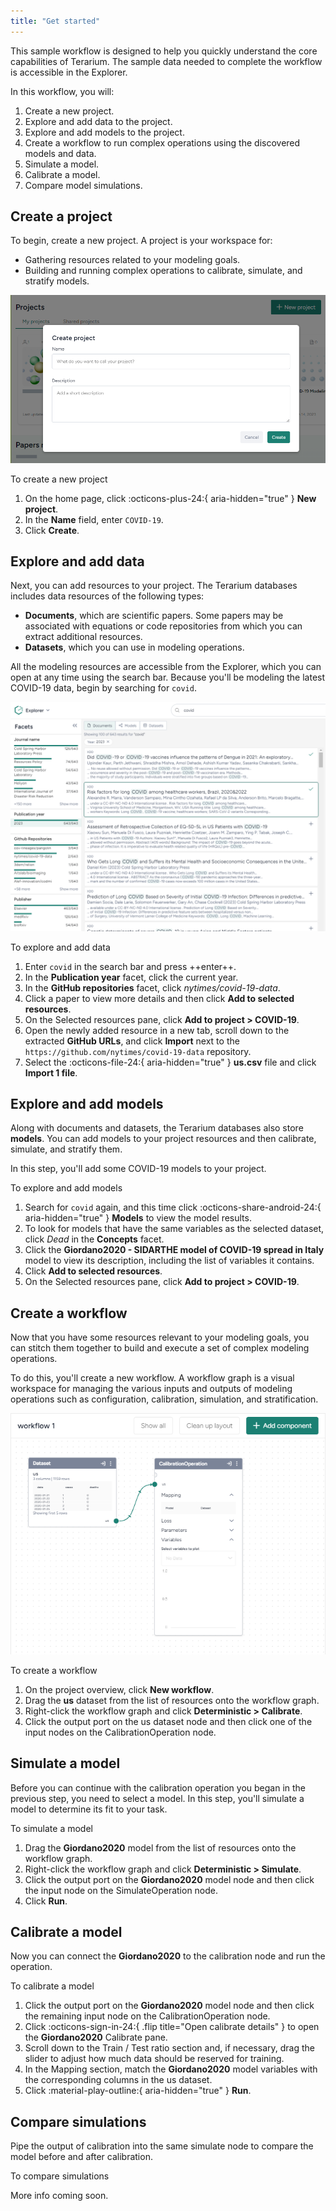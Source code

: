 ```yaml
---
title: "Get started"
---
```


This sample workflow is designed to help you quickly understand the core capabilities of Terarium. The sample data needed to complete the workflow is accessible in the Explorer.

In this workflow, you will:

1. Create a new project.
2. Explore and add data to the project.
3. Explore and add models to the project.
4. Create a workflow to run complex operations using the discovered models and data.
5. Simulate a model.
6. Calibrate a model.
7. Compare model simulations.

## Create a project

To begin, create a new project. A project is your workspace for:

- Gathering resources related to your modeling goals.
- Building and running complex operations to calibrate, simulate, and stratify models.

![Create project dialog with inputs for project name and description](../img/get-started/new-project.png)

<p class="procedure">To create a new project</p>

1. On the home page, click :octicons-plus-24:{ aria-hidden="true" } **New project**.
2. In the **Name** field, enter `COVID-19`.
3. Click **Create**.

## Explore and add data

Next, you can add resources to your project. The Terarium databases includes data resources of the following types:

- **Documents**, which are scientific papers. Some papers may be associated with equations or code repositories from which you can extract additional resources.
- **Datasets**, which you can use in modeling operations.  

All the modeling resources are accessible from the Explorer, which you can open at any time using the search bar. Because you'll be modeling the latest COVID-19 data, begin by searching for `covid`.

![Search for "covid" in Explorer with a 2023 filter on publication year shows 643 scientific papers](../img/resources/explorer.png)

<p class="procedure">To explore and add data</p>

1. Enter `covid` in the search bar and press ++enter++.
2. In the **Publication year** facet, click the current year.
3. In the **GitHub repositories** facet, click *nytimes/covid-19-data*.
4. Click a paper to view more details and then click **Add to selected resources**.
5. On the Selected resources pane, click **Add to project > COVID-19**.
6. Open the newly added resource in a new tab, scroll down to the extracted **GitHub URLs**, and click **Import** next to the `https://github.com/nytimes/covid-19-data` repository.
7. Select the :octicons-file-24:{ aria-hidden="true" } **us.csv** file and click **Import 1 file**.

## Explore and add models

Along with documents and datasets, the Terarium databases also store **models**. You can add models to your project resources and then calibrate, simulate, and stratify them.

In this step, you'll add some COVID-19 models to your project.

<p class="procedure">To explore and add models</p>

1. Search for `covid` again, and this time click :octicons-share-android-24:{ aria-hidden="true" } **Models** to view the model results.
2. To look for models that have the same variables as the selected dataset, click *Dead* in the **Concepts** facet.
3. Click the **Giordano2020 - SIDARTHE model of COVID-19 spread in Italy** model to view its description, including the list of variables it contains. 
4. Click **Add to selected resources**.
5. On the Selected resources pane, click **Add to project > COVID-19**.

## Create a workflow

Now that you have some resources relevant to your modeling goals, you can stitch them together to build and execute a set of complex modeling operations. 

To do this, you'll create a new workflow. A workflow graph is a visual workspace for managing the various inputs and outputs of modeling operations such as configuration, calibration, simulation, and stratification.

![A calibrate operation with a US dataset input in the workflow graph](../img/get-started/workflow-create.png)

<p class="procedure">To create a workflow</p>

1. On the project overview, click **New workflow**.
2. Drag the **us** dataset from the list of resources onto the workflow graph.
3. Right-click the workflow graph and click **Deterministic > Calibrate**.
4. Click the output port on the us dataset node and then click one of the input nodes on the CalibrationOperation node.

## Simulate a model

Before you can continue with the calibration operation you began in the previous step, you need to select a model. In this step, you'll simulate a model to determine its fit to your task.

<p class="procedure">To simulate a model</p>

1. Drag the **Giordano2020** model from the list of resources onto the workflow graph.
2. Right-click the workflow graph and click **Deterministic > Simulate**.
3. Click the output port on the **Giordano2020** model node and then click the input node on the SimulateOperation node.
4. Click **Run**.

## Calibrate a model

Now you can connect the **Giordano2020** to the calibration node and run the operation.

<p class="procedure">To calibrate a model</p>

1. Click the output port on the **Giordano2020** model node and then click the remaining input node on the CalibrationOperation node.
2. Click :octicons-sign-in-24:{ .flip title="Open calibrate details" } to open the **Giordano2020** Calibrate pane.
3. Scroll down to the Train / Test ratio section and, if necessary, drag the slider to adjust how much data should be reserved for training.
4. In the Mapping section, match the **Giordano2020** model variables with the corresponding columns in the us dataset.
5. Click :material-play-outline:{ aria-hidden="true" } **Run**.

## Compare simulations

Pipe the output of calibration into the same simulate node to compare the model before and after calibration.

<p class="procedure">To compare simulations</p>

More info coming soon.